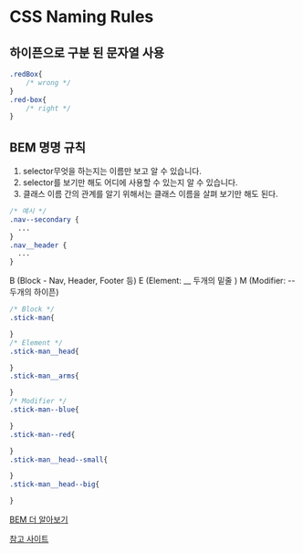 # CSS Naming Rules

## 하이픈으로 구분 된 문자열 사용

```CSS
.redBox{
    /* wrong */
}
.red-box{
    /* right */
}
```

## BEM 명명 규칙

1. selector무엇을 하는지는 이름만 보고 알 수 있습니다.
2. selector를 보기만 해도 어디에 사용할 수 있는지 알 수 있습니다.
3. 클래스 이름 간의 관계를 알기 위해서는 클래스 이름을 살펴 보기만 해도 된다.

```CSS
/* 예시 */
.nav--secondary {
  ...
}
.nav__header {
  ...
}
```

B (Block - Nav, Header, Footer 등) E (Element: \_\_ 두개의 밑줄 ) M (Modifier: -- 두개의 하이픈)

```CSS
/* Block */
.stick-man{

}
/* Element */
.stick-man__head{

}
.stick-man__arms{

}
/* Modifier */
.stick-man--blue{

}
.stick-man--red{

}
.stick-man__head--small{

}
.stick-man__head--big{

}
```

[BEM 더 알아보기](http://getbem.com/naming/)

[참고 사이트](https://www.vobour.com/-css-%EB%94%94%EB%B2%84%EA%B9%85-%EC%8B%9C%EA%B0%84%EC%9D%84-%EC%A0%88%EC%95%BD-%ED%95%A0-%EC%88%98%EC%9E%88%EB%8A%94-css-%EB%AA%85%EB%AA%85-%EA%B7%9C%EC%B9%99)
